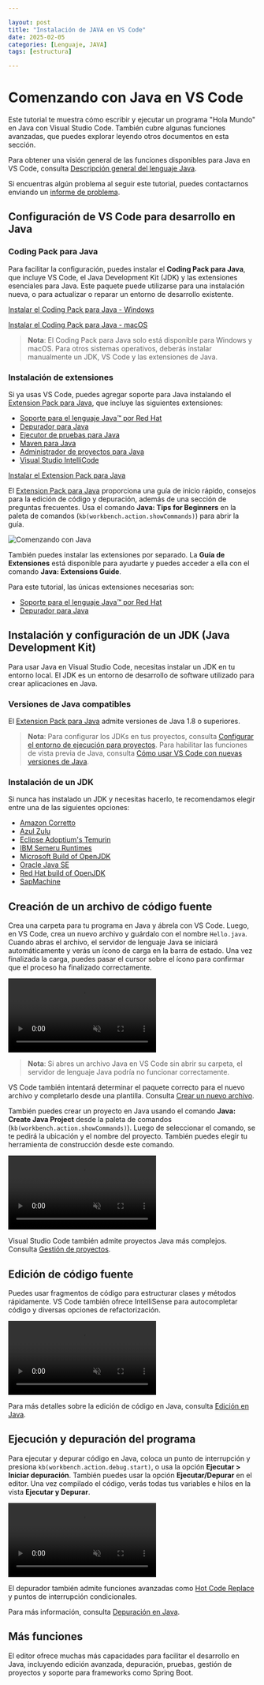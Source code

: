 ```yaml
---

layout: post  
title: "Instalación de JAVA en VS Code"  
date: 2025-02-05  
categories: [Lenguaje, JAVA]  
tags: [estructura]  

---
```


# Comenzando con Java en VS Code

Este tutorial te muestra cómo escribir y ejecutar un programa "Hola Mundo" en Java con Visual Studio Code. También cubre algunas funciones avanzadas, que puedes explorar leyendo otros documentos en esta sección.

Para obtener una visión general de las funciones disponibles para Java en VS Code, consulta [Descripción general del lenguaje Java](https://code.visualstudio.com/docs/languages/java.md).

Si encuentras algún problema al seguir este tutorial, puedes contactarnos enviando un [informe de problema](https://github.com/microsoft/vscode-java-pack/issues).

## Configuración de VS Code para desarrollo en Java

### Coding Pack para Java

Para facilitar la configuración, puedes instalar el **Coding Pack para Java**, que incluye VS Code, el Java Development Kit (JDK) y las extensiones esenciales para Java. Este paquete puede utilizarse para una instalación nueva, o para actualizar o reparar un entorno de desarrollo existente.

<a class="button" onclick="pushCodingPackEvent('java', 'win')" href="https://aka.ms/vscode-java-installer-win">Instalar el Coding Pack para Java - Windows</a>

<a class="button" onclick="pushCodingPackEvent('java', 'mac')" href="https://aka.ms/vscode-java-installer-mac">Instalar el Coding Pack para Java - macOS</a><br>

> **Nota**: El Coding Pack para Java solo está disponible para Windows y macOS. Para otros sistemas operativos, deberás instalar manualmente un JDK, VS Code y las extensiones de Java.

### Instalación de extensiones

Si ya usas VS Code, puedes agregar soporte para Java instalando el [Extension Pack para Java](https://marketplace.visualstudio.com/items?itemName=vscjava.vscode-java-pack), que incluye las siguientes extensiones:

* [Soporte para el lenguaje Java™ por Red Hat](https://marketplace.visualstudio.com/items?itemName=redhat.java)
* [Depurador para Java](https://marketplace.visualstudio.com/items?itemName=vscjava.vscode-java-debug)
* [Ejecutor de pruebas para Java](https://marketplace.visualstudio.com/items?itemName=vscjava.vscode-java-test)
* [Maven para Java](https://marketplace.visualstudio.com/items?itemName=vscjava.vscode-maven)
* [Administrador de proyectos para Java](https://marketplace.visualstudio.com/items?itemName=vscjava.vscode-java-dependency)
* [Visual Studio IntelliCode](https://marketplace.visualstudio.com/items?itemName=VisualStudioExptTeam.vscodeintellicode)

<a class="install-extension-btn" href="vscode:extension/vscjava.vscode-java-pack">Instalar el Extension Pack para Java</a>

El [Extension Pack para Java](https://marketplace.visualstudio.com/items?itemName=vscjava.vscode-java-pack) proporciona una guía de inicio rápido, consejos para la edición de código y depuración, además de una sección de preguntas frecuentes. Usa el comando **Java: Tips for Beginners** en la paleta de comandos (`kb(workbench.action.showCommands)`) para abrir la guía.

![Comenzando con Java](https://code.visualstudio.com/assets/docs/java/java-tutorial/getting-started.png)

También puedes instalar las extensiones por separado. La **Guía de Extensiones** está disponible para ayudarte y puedes acceder a ella con el comando **Java: Extensions Guide**.

Para este tutorial, las únicas extensiones necesarias son:

* [Soporte para el lenguaje Java™ por Red Hat](https://marketplace.visualstudio.com/items?itemName=redhat.java)
* [Depurador para Java](https://marketplace.visualstudio.com/items?itemName=vscjava.vscode-java-debug)

## Instalación y configuración de un JDK (Java Development Kit)

Para usar Java en Visual Studio Code, necesitas instalar un JDK en tu entorno local. El JDK es un entorno de desarrollo de software utilizado para crear aplicaciones en Java.

### Versiones de Java compatibles

El [Extension Pack para Java](https://marketplace.visualstudio.com/items?itemName=vscjava.vscode-java-pack) admite versiones de Java 1.8 o superiores.

> **Nota**: Para configurar los JDKs en tus proyectos, consulta [Configurar el entorno de ejecución para proyectos](https://code.visualstudio.com/docs/java/java-project.md#configure-runtime-for-projects). Para habilitar las funciones de vista previa de Java, consulta [Cómo usar VS Code con nuevas versiones de Java](/docs/java/java-faq.md#how-can-i-use-visual-studio-code-with-new-java-versions).

### Instalación de un JDK

Si nunca has instalado un JDK y necesitas hacerlo, te recomendamos elegir entre una de las siguientes opciones:

* [Amazon Corretto](https://aws.amazon.com/corretto)
* [Azul Zulu](https://www.azul.com/downloads/?package=jdk)
* [Eclipse Adoptium's Temurin](https://adoptium.net/)
* [IBM Semeru Runtimes](https://developer.ibm.com/languages/java/semeru-runtimes)
* [Microsoft Build of OpenJDK](https://www.microsoft.com/openjdk)
* [Oracle Java SE](https://www.oracle.com/java/technologies/javase-downloads.html)
* [Red Hat build of OpenJDK](https://developers.redhat.com/products/openjdk/download)
* [SapMachine](https://sapmachine.io)

## Creación de un archivo de código fuente

Crea una carpeta para tu programa en Java y ábrela con VS Code. Luego, en VS Code, crea un nuevo archivo y guárdalo con el nombre `Hello.java`. Cuando abras el archivo, el servidor de lenguaje Java se iniciará automáticamente y verás un ícono de carga en la barra de estado. Una vez finalizada la carga, puedes pasar el cursor sobre el ícono para confirmar que el proceso ha finalizado correctamente.

<video src="https://code.visualstudio.com/assets/docs/java/java-tutorial/JavaHelloWorld.Standalone.mp4" autoplay="" loop="" muted="" playsinline="" controls="" title="Creating a source code file">
</video>

> **Nota**: Si abres un archivo Java en VS Code sin abrir su carpeta, el servidor de lenguaje Java podría no funcionar correctamente.

VS Code también intentará determinar el paquete correcto para el nuevo archivo y completarlo desde una plantilla. Consulta [Crear un nuevo archivo](https://code.visualstudio.com/docs/java/java-editing.md#create-new-file).

También puedes crear un proyecto en Java usando el comando **Java: Create Java Project** desde la paleta de comandos (`kb(workbench.action.showCommands)`). Luego de seleccionar el comando, se te pedirá la ubicación y el nombre del proyecto. También puedes elegir tu herramienta de construcción desde este comando.

<video src="https://code.visualstudio.com/assets/docs/java/java-tutorial/JavaHelloWorld.Project.mp4" autoplay="" loop="" muted="" playsinline="" controls="" title="Create Java Project">
</video>

Visual Studio Code también admite proyectos Java más complejos. Consulta [Gestión de proyectos](https://code.visualstudio.com/docs/java/java-project.md).

## Edición de código fuente

Puedes usar fragmentos de código para estructurar clases y métodos rápidamente. VS Code también ofrece IntelliSense para autocompletar código y diversas opciones de refactorización.

<video src="https://code.visualstudio.com/images/java-tutorial/edit-code.mp4" autoplay loop muted playsinline controls title="Edición de código fuente">
</video>

Para más detalles sobre la edición de código en Java, consulta [Edición en Java](https://code.visualstudio.com/docs/java/java-editing.md).

## Ejecución y depuración del programa

Para ejecutar y depurar código en Java, coloca un punto de interrupción y presiona `kb(workbench.action.debug.start)`, o usa la opción **Ejecutar > Iniciar depuración**. También puedes usar la opción **Ejecutar/Depurar** en el editor. Una vez compilado el código, verás todas tus variables e hilos en la vista **Ejecutar y Depurar**.

<video src="https://code.visualstudio.com/images/java-tutorial/run-debug.mp4" autoplay loop muted playsinline controls title="Ejecución y depuración del programa">
</video>

El depurador también admite funciones avanzadas como [Hot Code Replace](https://code.visualstudio.com/docs/java/java-debugging.md#hot-code-replace) y puntos de interrupción condicionales.

Para más información, consulta [Depuración en Java](https://code.visualstudio.com/docs/java/java-debugging.md).

## Más funciones

El editor ofrece muchas más capacidades para facilitar el desarrollo en Java, incluyendo edición avanzada, depuración, pruebas, gestión de proyectos y soporte para frameworks como Spring Boot.
